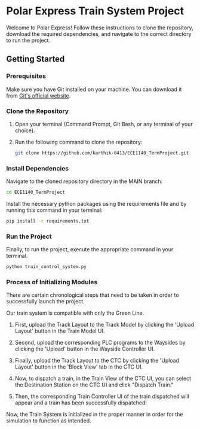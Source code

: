 # Polar Express Train System Project

Welcome to Polar Express! Follow these instructions to clone the repository, download the required dependencies, and navigate to the correct directory to run the project.

## Getting Started

### Prerequisites
Make sure you have Git installed on your machine. You can download it from [Git's official website](https://git-scm.com/).

### Clone the Repository
1. Open your terminal (Command Prompt, Git Bash, or any terminal of your choice).
2. Run the following command to clone the repository:

    ```bash
    git clone https://github.com/karthik-0413/ECE1140_TermProject.git
    ```

### Install Dependencies
Navigate to the cloned repository directory in the MAIN branch:

```bash
cd ECE1140_TermProject
```

Install the necessary python packages using the requirements file and by running this command in your terminal:

```bash
pip install -r requirements.txt 
```

### Run the Project
Finally, to run the project, execute the appropriate command in your terminal.

```bash
python train_control_system.py
```

### Process of Initializing Modules
There are certain chronological steps that need to be taken in order to successfully launch the project.

Our train system is compatible with only the Green Line.

1. First, upload the Track Layout to the Track Model by clicking the 'Upload Layout' button in the Train Model UI.

2. Second, upload the corresponding PLC programs to the Waysides by clicking the 'Upload' button in the Wayside Controller UI.

3. Finally, upload the Track Layout to the CTC by clicking the 'Upload Layout' button in the 'Block View' tab in the CTC UI.

4. Now, to dispatch a train, in the Train View of the CTC UI, you can select the Destination Station on the CTC UI and click "Dispatch Train."

5. Then, the corresponding Train Controller UI of the train dispatched will appear and a train has been successfully dispatched!

Now, the Train System is initialized in the proper manner in order for the simulation to function as intended.